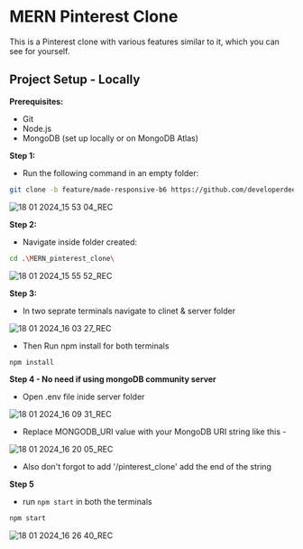 
# MERN Pinterest Clone

This is a Pinterest clone with various features similar to it, which you can see for yourself.

## Project Setup - Locally

**Prerequisites:**

- Git
- Node.js
- MongoDB (set up locally or on MongoDB Atlas)


**Step 1:**

- Run the following command in an empty folder:

```bash
git clone -b feature/made-responsive-b6 https://github.com/developerdeepak25/MERN_pinterest_clone.git
```

![18 01 2024_15 53 04_REC](https://github.com/developerdeepak25/MERN_pinterest_clone/assets/88885917/0d722799-d990-47a2-8f5c-7c7cbc5fd271)

**Step 2:**

- Navigate inside folder created:

```bash
cd .\MERN_pinterest_clone\
```

![18 01 2024_15 55 52_REC](https://github.com/developerdeepak25/MERN_pinterest_clone/assets/88885917/117a2041-334a-43bf-93f9-c81d8c7298d6)


**Step 3:**

- In two seprate terminals navigate to clinet & server folder

![18 01 2024_16 03 27_REC](https://github.com/developerdeepak25/MERN_pinterest_clone/assets/88885917/c9d384d9-52b7-42bb-bf40-c229aaa9853d)


- Then Run npm install for both terminals

```bash
npm install
```

**Step 4 - No need if using mongoDB community server**

- Open .env file inide server folder
  
![18 01 2024_16 09 31_REC](https://github.com/developerdeepak25/MERN_pinterest_clone/assets/88885917/cb576fe8-3be2-4a3d-abe8-407ac88d1f54)

- Replace MONGODB_URI value with your MongoDB URI string like this -

![18 01 2024_16 20 05_REC](https://github.com/developerdeepak25/MERN_pinterest_clone/assets/88885917/b846a7ac-8f0d-49fa-b283-094c3da5e9a3)

- Also don't forgot to add '/pinterest_clone' add the end of the string


**Step 5**

- run `npm start` in both the terminals
  
```bash
npm start
```

![18 01 2024_16 26 40_REC](https://github.com/developerdeepak25/MERN_pinterest_clone/assets/88885917/6438e9de-cb40-49ce-8142-201b763cee03)
